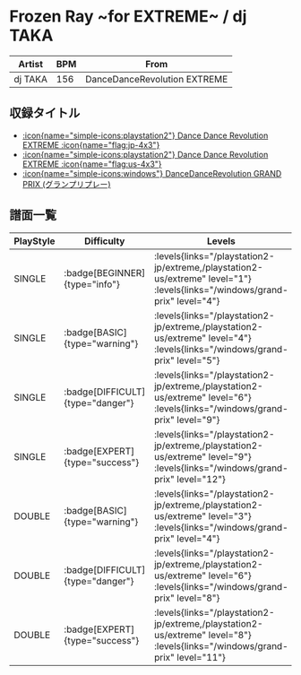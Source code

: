 # Frozen Ray \~for EXTREME\~ / dj TAKA

|Artist|BPM|From|
|------|---|----|
|dj TAKA|156|DanceDanceRevolution EXTREME|

## 収録タイトル

- [:icon{name="simple-icons:playstation2"} Dance Dance Revolution EXTREME :icon{name="flag:jp-4x3"}](/playstation2-jp/extreme)
- [:icon{name="simple-icons:playstation2"} Dance Dance Revolution EXTREME :icon{name="flag:us-4x3"}](/playstation2-us/extreme)
- [:icon{name="simple-icons:windows"} DanceDanceRevolution GRAND PRIX (グランプリプレー)](/windows/grand-prix)

## 譜面一覧

|PlayStyle|Difficulty|Levels|Notes|Movie|
|---------|----------|------|-----|-----|
|SINGLE| :badge[BEGINNER]{type="info"}| :levels{links="/playstation2-jp/extreme,/playstation2-us/extreme" level="1"} :levels{links="/windows/grand-prix" level="4"}|124/0||
|SINGLE| :badge[BASIC]{type="warning"}| :levels{links="/playstation2-jp/extreme,/playstation2-us/extreme" level="4"} :levels{links="/windows/grand-prix" level="5"}|171/8||
|SINGLE| :badge[DIFFICULT]{type="danger"}| :levels{links="/playstation2-jp/extreme,/playstation2-us/extreme" level="6"} :levels{links="/windows/grand-prix" level="9"}|277/5||
|SINGLE| :badge[EXPERT]{type="success"}| :levels{links="/playstation2-jp/extreme,/playstation2-us/extreme" level="9"} :levels{links="/windows/grand-prix" level="12"}|395/3||
|DOUBLE| :badge[BASIC]{type="warning"}| :levels{links="/playstation2-jp/extreme,/playstation2-us/extreme" level="3"} :levels{links="/windows/grand-prix" level="4"}|140/8||
|DOUBLE| :badge[DIFFICULT]{type="danger"}| :levels{links="/playstation2-jp/extreme,/playstation2-us/extreme" level="6"} :levels{links="/windows/grand-prix" level="8"}|264/4||
|DOUBLE| :badge[EXPERT]{type="success"}| :levels{links="/playstation2-jp/extreme,/playstation2-us/extreme" level="8"} :levels{links="/windows/grand-prix" level="11"}|356/1||
